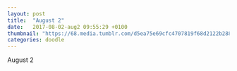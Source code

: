```yaml
---
layout: post
title:  "August 2"
date:   2017-08-02-aug2 09:55:29 +0100
thumbnail: "https://68.media.tumblr.com/d5ea75e69cfc4707819f68d2122b288f/tumblr_oskblek0f21ugftsxo1_1280.jpg"
categories: doodle
---
```


August 2